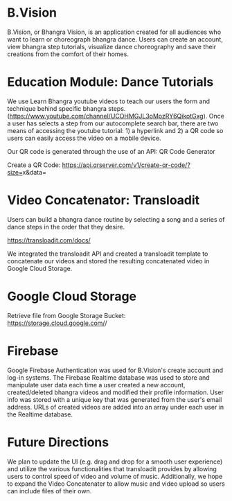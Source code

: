 # B.Vision

B.Vision, or Bhangra Vision, is an application created for all audiences who want to learn or choreograph bhangra dance. Users can create an account, view bhangra step tutorials, visualize dance choreography and save their creations from the comfort of their homes.

# Education Module: Dance Tutorials

We use Learn Bhangra youtube videos to teach our users the form and technique behind specific bhangra steps. (https://www.youtube.com/channel/UCOHMGJL3oMozRY6QikotGxg). Once a user has selects a step from our autocomplete search bar, there are two means of accessing the youtube tutorial: 1) a hyperlink and 2) a QR code so users can easily access the video on a mobile device. 

Our QR code is generated through the use of an API: QR Code Generator

Create a QR Code: https://api.qrserver.com/v1/create-qr-code/?size=<length>x<widgth>&data=<URL> 
  
# Video Concatenator: Transloadit
  
Users can build a bhangra dance routine by selecting a song and a series of dance steps in the order that they desire.

https://transloadit.com/docs/

We integrated the transloadit API and created a transloadit template to concatenate our videos and stored the resulting concatenated video in Google Cloud Storage. 

# Google Cloud Storage

Retrieve file from Google Storage Bucket: https://storage.cloud.google.com/<Google Bucket Name>/<File Path>

# Firebase 

Google Firebase Authentication was used for B.Vision's create account and log-in systems. The Firebase Realtime database was used to store and manipulate user data each time a user created a new account, created/deleted bhangra videos and modified their profile information. User info was stored with a unique key that was generated from the user's email address. URLs of created videos are added into an array under each user in the Realtime database.

# Future Directions

We plan to update the UI (e.g. drag and drop for a smooth user experience) and utilize the various functionalities that transloadit provides by allowing users to control speed of video and volume of music. Additionally, we hope to expand the Video Concatenater to allow music and video upload so users can include files of their own.




 

